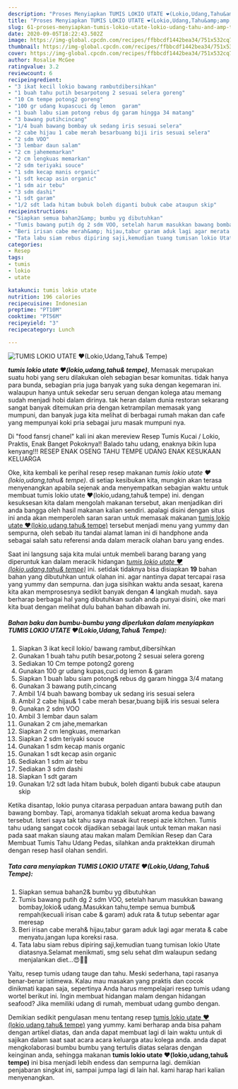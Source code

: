 ```yaml
---
description: "Proses Menyiapkan TUMIS LOKIO UTATE ❤(Lokio,Udang,Tahu&amp;amp; Tempe) yang Bikin Ngiler"
title: "Proses Menyiapkan TUMIS LOKIO UTATE ❤(Lokio,Udang,Tahu&amp;amp; Tempe) yang Bikin Ngiler"
slug: 61-proses-menyiapkan-tumis-lokio-utate-lokio-udang-tahu-and-amp-tempe-yang-bikin-ngiler
date: 2020-09-05T18:22:43.502Z
image: https://img-global.cpcdn.com/recipes/ffbbcdf1442bea34/751x532cq70/tumis-lokio-utate-❤lokioudangtahu-tempe-foto-resep-utama.jpg
thumbnail: https://img-global.cpcdn.com/recipes/ffbbcdf1442bea34/751x532cq70/tumis-lokio-utate-❤lokioudangtahu-tempe-foto-resep-utama.jpg
cover: https://img-global.cpcdn.com/recipes/ffbbcdf1442bea34/751x532cq70/tumis-lokio-utate-❤lokioudangtahu-tempe-foto-resep-utama.jpg
author: Rosalie McGee
ratingvalue: 3.2
reviewcount: 6
recipeingredient:
- "3 ikat kecil lokio bawang rambutdibersihkan"
- "1 buah tahu putih besarpotong 2 sesuai selera goreng"
- "10 Cm tempe potong2 goreng"
- "100 gr udang kupascuci dg lemon  garam"
- "1 buah labu siam potong rebus dg garam hingga 34 matang"
- "3 bawang putihcincang"
- "1/4 buah bawang bombay uk sedang iris sesuai selera"
- "2 cabe hijau 1 cabe merah besarbuang biji iris sesuai selera"
- "2 sdm VOO"
- "3 lembar daun salam"
- "2 cm jahememarkan"
- "2 cm lengkuas memarkan"
- "2 sdm teriyaki souce"
- "1 sdm kecap manis organic"
- "1 sdt kecap asin organic"
- "1 sdm air tebu"
- "3 sdm dashi"
- "1 sdt garam"
- "1/2 sdt lada hitam bubuk boleh diganti bubuk cabe ataupun skip"
recipeinstructions:
- "Siapkan semua bahan2&amp; bumbu yg dibutuhkan"
- "Tumis bawang putih dg 2 sdm VOO, setelah harum masukkan bawang bombay,lokio&amp; udang.Masukkan tahu,tempe semua bumbu&amp; rempah(kecuali irisan cabe &amp; garam) aduk rata &amp; tutup sebentar agar meresap"
- "Beri irisan cabe merah&amp; hijau,tabur garam aduk lagi agar merata &amp; cabe menyatu.jangan lupa koreksi rasa."
- "Tata labu siam rebus dipiring saji,kemudian tuang tumisan lokio Utate diatasnya.Selamat menikmati, smg selu sehat dlm walaupun sedang menjalankan diet...😍🚶‍♀️"
categories:
- Resep
tags:
- tumis
- lokio
- utate

katakunci: tumis lokio utate 
nutrition: 196 calories
recipecuisine: Indonesian
preptime: "PT10M"
cooktime: "PT56M"
recipeyield: "3"
recipecategory: Lunch

---
```



![TUMIS LOKIO UTATE ❤(Lokio,Udang,Tahu&amp; Tempe)](https://img-global.cpcdn.com/recipes/ffbbcdf1442bea34/751x532cq70/tumis-lokio-utate-❤lokioudangtahu-tempe-foto-resep-utama.jpg)

<b><i>tumis lokio utate ❤(lokio,udang,tahu&amp; tempe)</i></b>, Memasak merupakan suatu hobi yang seru dilakukan oleh sebagian besar komunitas. tidak hanya para bunda, sebagian pria juga banyak yang suka dengan kegemaran ini. walaupun hanya untuk sekedar seru seruan dengan kolega atau memang sudah menjadi hobi dalam dirinya. tak heran dalam dunia restoran sekarang sangat banyak ditemukan pria dengan ketrampilan memasak yang mumpuni, dan banyak juga kita melihat di berbagai rumah makan dan cafe yang mempunyai koki pria sebagai juru masak mumpuni nya.

Di &#34;food fansrj chanel&#34; kali ini akan mereview Resep Tumis Kucai / Lokio, Praktis, Enak Banget Pokoknya!! Balado tahu udang, enaknya bikin lupa kenyang!!! RESEP ENAK OSENG TAHU TEMPE UDANG ENAK KESUKAAN KELUARGA

Oke, kita kembali ke perihal resep resep makanan <i>tumis lokio utate ❤(lokio,udang,tahu&amp; tempe)</i>. di setiap kesibukan kita, mungkin akan terasa menyenangkan apabila sejenak anda menyempatkan sebagian waktu untuk membuat tumis lokio utate ❤(lokio,udang,tahu&amp; tempe) ini. dengan kesuksesan kita dalam mengolah makanan tersebut, akan menjadikan diri anda bangga oleh hasil makanan kalian sendiri. apalagi disini dengan situs ini anda akan memperoleh saran saran untuk memasak makanan <u>tumis lokio utate ❤(lokio,udang,tahu&amp; tempe)</u> tersebut menjadi menu yang yummy dan sempurna, oleh sebab itu tandai alamat laman ini di handphone anda sebagai salah satu referensi anda dalam meracik olahan baru yang endes.


Saat ini langsung saja kita mulai untuk membeli barang barang yang diperuntuk kan dalam meracik hidangan <u><i>tumis lokio utate ❤(lokio,udang,tahu&amp; tempe)</i></u> ini. setidak tidaknya bisa disiapkan <b>19</b> bahan bahan yang dibutuhkan untuk olahan ini. agar nantinya dapat tercapai rasa yang yummy dan sempurna. dan juga sisihkan waktu anda sesaat, karena kita akan memprosesnya sedikit banyak dengan <b>4</b> langkah mudah. saya berharap berbagai hal yang dibutuhkan sudah anda punyai disini, oke mari kita buat dengan melihat dulu bahan bahan dibawah ini.

<!--inarticleads1-->

##### Bahan baku dan bumbu-bumbu yang diperlukan dalam menyiapkan TUMIS LOKIO UTATE ❤(Lokio,Udang,Tahu&amp; Tempe):

1. Siapkan 3 ikat kecil lokio/ bawang rambut,dibersihkan
1. Gunakan 1 buah tahu putih besar,potong 2 sesuai selera goreng
1. Sediakan 10 Cm tempe potong2 goreng
1. Gunakan 100 gr udang kupas,cuci dg lemon &amp; garam
1. Siapkan 1 buah labu siam potong&amp; rebus dg garam hingga 3/4 matang
1. Gunakan 3 bawang putih,cincang
1. Ambil 1/4 buah bawang bombay uk sedang iris sesuai selera
1. Ambil 2 cabe hijau&amp; 1 cabe merah besar,buang biji&amp; iris sesuai selera
1. Gunakan 2 sdm VOO
1. Ambil 3 lembar daun salam
1. Gunakan 2 cm jahe,memarkan
1. Siapkan 2 cm lengkuas, memarkan
1. Siapkan 2 sdm teriyaki souce
1. Gunakan 1 sdm kecap manis organic
1. Gunakan 1 sdt kecap asin organic
1. Sediakan 1 sdm air tebu
1. Sediakan 3 sdm dashi
1. Siapkan 1 sdt garam
1. Gunakan 1/2 sdt lada hitam bubuk, boleh diganti bubuk cabe ataupun skip


Ketika disantap, lokio punya citarasa perpaduan antara bawang putih dan bawang bombay. Tapi, aromanya tidaklah sekuat aroma kedua bawang tersebut. Isteri saya tak tahu saya masak ikut resepi azie kitchen. Tumis tahu udang sangat cocok dijadikan sebagai lauk untuk teman makan nasi pada saat makan siaung atau makan malam Demikian Resep dan Cara Membuat Tumis Tahu Udang Pedas, silahkan anda praktekkan dirumah dengan resep hasil olahan sendiri. 

<!--inarticleads2-->

##### Tata cara menyiapkan TUMIS LOKIO UTATE ❤(Lokio,Udang,Tahu&amp; Tempe):

1. Siapkan semua bahan2&amp; bumbu yg dibutuhkan
1. Tumis bawang putih dg 2 sdm VOO, setelah harum masukkan bawang bombay,lokio&amp; udang.Masukkan tahu,tempe semua bumbu&amp; rempah(kecuali irisan cabe &amp; garam) aduk rata &amp; tutup sebentar agar meresap
1. Beri irisan cabe merah&amp; hijau,tabur garam aduk lagi agar merata &amp; cabe menyatu.jangan lupa koreksi rasa.
1. Tata labu siam rebus dipiring saji,kemudian tuang tumisan lokio Utate diatasnya.Selamat menikmati, smg selu sehat dlm walaupun sedang menjalankan diet...😍🚶‍♀️


Yaitu, resep tumis udang tauge dan tahu. Meski sederhana, tapi rasanya benar-benar istimewa. Kalau mau masakan yang praktis dan cocok dinikmati kapan saja, sepertinya Anda harus mempelajari resep tumis udang wortel berikut ini. Ingin membuat hidangan malam dengan hidangan seafood? Jika memiliki udang di rumah, membuat udang gumbo dengan. 

Demikian sedikit pengulasan menu tentang resep <u>tumis lokio utate ❤(lokio,udang,tahu&amp; tempe)</u> yang yummy. kami berharap anda bisa paham dengan artikel diatas, dan anda dapat membuat lagi di lain waktu untuk di sajikan dalam saat saat acara acara keluarga atau kolega anda. anda dapat mengkolaborasi bumbu bumbu yang tertulis diatas selaras dengan keinginan anda, sehingga makanan <b>tumis lokio utate ❤(lokio,udang,tahu&amp; tempe)</b> ini bisa menjadi lebih endess dan sempurna lagi. demikian penjabaran singkat ini, sampai jumpa lagi di lain hal. kami harap hari kalian menyenangkan.
